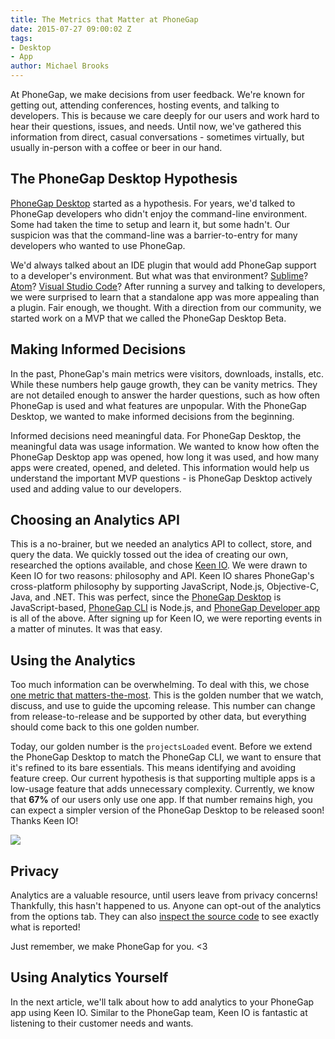 ```yaml
---
title: The Metrics that Matter at PhoneGap
date: 2015-07-27 09:00:02 Z
tags:
- Desktop
- App
author: Michael Brooks
---
```


At PhoneGap, we make decisions from user feedback. We're known for getting out, attending conferences, hosting events, and talking to developers. This is because we care deeply for our users and work hard to hear their questions, issues, and needs. Until now, we've gathered this information from direct, casual conversations - sometimes virtually, but usually in-person with a coffee or beer in our hand.

## The PhoneGap Desktop Hypothesis

[PhoneGap Desktop](http://github.com/phonegap/phonegap-app-desktop) started as a hypothesis. For years, we'd talked to PhoneGap developers who didn't enjoy the command-line environment. Some had taken the time to setup and learn it, but some hadn't. Our suspicion was that the command-line was a barrier-to-entry for many developers who wanted to use PhoneGap.

We'd always talked about an IDE plugin that would add PhoneGap support to a developer's environment. But what was that environment? [Sublime](http://www.sublimetext.com/)? [Atom](https://atom.io/)? [Visual Studio Code](https://code.visualstudio.com/)? After running a survey and talking to developers, we were surprised to learn that a standalone app was more appealing than a plugin. Fair enough, we thought. With a direction from our community, we started work on a MVP that we called the PhoneGap Desktop Beta.

## Making Informed Decisions

In the past, PhoneGap's main metrics were visitors, downloads, installs, etc. While these numbers help gauge growth, they can be vanity metrics. They are not detailed enough to answer the harder questions, such as how often PhoneGap is used and what features are unpopular. With the PhoneGap Desktop, we wanted to make informed decisions from the beginning.

Informed decisions need meaningful data. For PhoneGap Desktop, the meaningful data was usage information. We wanted to know how often the PhoneGap Desktop app was opened, how long it was used, and how many apps were created, opened, and deleted. This information would help us understand the important MVP questions - is PhoneGap Desktop actively used and adding value to our developers.

## Choosing an Analytics API

This is a no-brainer, but we needed an analytics API to collect, store, and query the data. We quickly tossed out the idea of creating our own, researched the options available, and chose [Keen IO](http://keen.io). We were drawn to Keen IO for two reasons: philosophy and API. Keen IO shares PhoneGap's cross-platform philosophy by supporting JavaScript, Node.js, Objective-C, Java, and .NET. This was perfect, since the [PhoneGap Desktop](http://docs.phonegap.com/getting-started/1-install-phonegap/desktop/) is JavaScript-based, [PhoneGap CLI](http://docs.phonegap.com/getting-started/1-install-phonegap/cli/) is Node.js, and [PhoneGap Developer app](http://docs.phonegap.com/getting-started/2-install-mobile-app/) is all of the above. After signing up for Keen IO, we were reporting events in a matter of minutes. It was that easy.

## Using the Analytics

Too much information can be overwhelming. To deal with this, we chose [one metric that matters-the-most](http://leananalyticsbook.com/one-metric-that-matters/). This is the golden number that we watch, discuss, and use to guide the upcoming release. This number can change from release-to-release and be supported by other data, but everything should come back to this one golden number.

Today, our golden number is the `projectsLoaded` event. Before we extend the PhoneGap Desktop to match the PhoneGap CLI, we want to ensure that it's refined to its bare essentials. This means identifying and avoiding feature creep. Our current hypothesis is that supporting multiple apps is a low-usage feature that adds unnecessary complexity. Currently, we know that __67%__ of our users only use one app. If that number remains high, you can expect a simpler version of the PhoneGap Desktop to be released soon! Thanks Keen IO!

![](/blog/uploads/2015-07/keen-io-projects-loaded.png)

## Privacy

Analytics are a valuable resource, until users leave from privacy concerns! Thankfully, this hasn't happened to us. Anyone can opt-out of the analytics from the options tab. They can also [inspect the source code](http://github.com/phonegap/phonegap-app-desktop) to see exactly what is reported!

Just remember, we make PhoneGap for you. &lt;3

## Using Analytics Yourself

In the next article, we'll talk about how to add analytics to your PhoneGap app using Keen IO. Similar to the PhoneGap team, Keen IO is fantastic at listening to their customer needs and wants.
